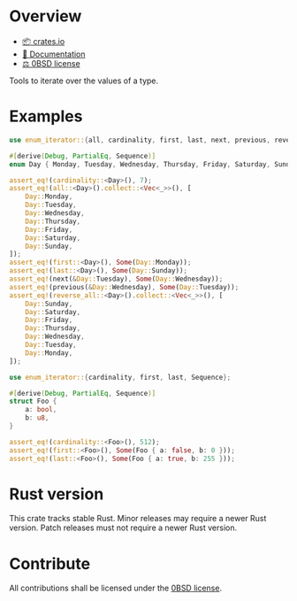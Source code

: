 <!-- cargo-sync-readme start -->

# Overview
- [📦 crates.io](https://crates.io/crates/enum-iterator)
- [📖 Documentation](https://docs.rs/enum-iterator)
- [⚖ 0BSD license](https://spdx.org/licenses/0BSD.html)

Tools to iterate over the values of a type.

# Examples
```rust
use enum_iterator::{all, cardinality, first, last, next, previous, reverse_all, Sequence};

#[derive(Debug, PartialEq, Sequence)]
enum Day { Monday, Tuesday, Wednesday, Thursday, Friday, Saturday, Sunday }

assert_eq!(cardinality::<Day>(), 7);
assert_eq!(all::<Day>().collect::<Vec<_>>(), [
    Day::Monday,
    Day::Tuesday,
    Day::Wednesday,
    Day::Thursday,
    Day::Friday,
    Day::Saturday,
    Day::Sunday,
]);
assert_eq!(first::<Day>(), Some(Day::Monday));
assert_eq!(last::<Day>(), Some(Day::Sunday));
assert_eq!(next(&Day::Tuesday), Some(Day::Wednesday));
assert_eq!(previous(&Day::Wednesday), Some(Day::Tuesday));
assert_eq!(reverse_all::<Day>().collect::<Vec<_>>(), [
    Day::Sunday,
    Day::Saturday,
    Day::Friday,
    Day::Thursday,
    Day::Wednesday,
    Day::Tuesday,
    Day::Monday,
]);
```

```rust
use enum_iterator::{cardinality, first, last, Sequence};

#[derive(Debug, PartialEq, Sequence)]
struct Foo {
    a: bool,
    b: u8,
}

assert_eq!(cardinality::<Foo>(), 512);
assert_eq!(first::<Foo>(), Some(Foo { a: false, b: 0 }));
assert_eq!(last::<Foo>(), Some(Foo { a: true, b: 255 }));
```

# Rust version
This crate tracks stable Rust. Minor releases may require a newer Rust version. Patch releases
must not require a newer Rust version.

# Contribute
All contributions shall be licensed under the [0BSD license](https://spdx.org/licenses/0BSD.html).

<!-- cargo-sync-readme end -->
